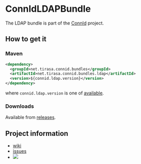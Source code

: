 ConnIdLDAPBundle
==============

The LDAP bundle is part of the [ConnId](http://connid.tirasa.net) project.

## How to get it

### Maven

```XML
<dependency>
  <groupId>net.tirasa.connid.bundles</groupId>
  <artifactId>net.tirasa.connid.bundles.ldap</artifactId>
  <version>${connid.ldap.version}</version>
</dependency>
```

where `connid.ldap.version` is one of [available](http://repo1.maven.org/maven2/net/tirasa/connid/bundles/net.tirasa.connid.bundles.ldap/).

### Downloads

Available from [releases](https://github.com/Tirasa/ConnIdLDAPBundle/releases).

## Project information

 * [wiki](https://connid.atlassian.net/wiki/display/BASE/LDAP)
 * [issues](https://connid.atlassian.net/browse/LDAP)
 * <a href="https://travis-ci.org/Tirasa/ConnIdLDAPBundle"><img src="https://api.travis-ci.org/Tirasa/ConnIdLDAPBundle.png"/></a>
